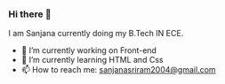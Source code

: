 ### Hi there 👋
I am Sanjana currently doing my B.Tech IN ECE.


- 🔭 I’m currently working on Front-end 
- 🌱 I’m currently learning HTML and Css
- 📫 How to reach me: sanjanasriram2004@gmail.com

